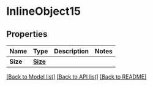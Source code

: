 # InlineObject15

## Properties

Name | Type | Description | Notes
------------ | ------------- | ------------- | -------------
**Size** | [**Size**](size.md) |  | 

[[Back to Model list]](../README.md#documentation-for-models) [[Back to API list]](../README.md#documentation-for-api-endpoints) [[Back to README]](../README.md)



